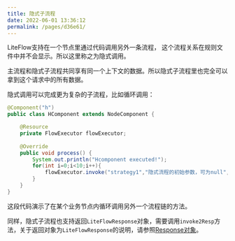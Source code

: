 ```yaml
---
title: 隐式子流程
date: 2022-06-01 13:36:12
permalink: /pages/d36e61/
---
```


LiteFlow支持在一个节点里通过代码调用另外一条流程， 这个流程关系在规则文件中并不会显示。所以这里称之为隐式调用。

主流程和隐式子流程共同享有同一个上下文的数据。所以隐式子流程里也完全可以拿到这个请求中的所有数据。

隐式调用可以完成更为复杂的子流程，比如循环调用：

```java
@Component("h")
public class HComponent extends NodeComponent {

	@Resource
	private FlowExecutor flowExecutor;
	
	@Override
	public void process() {
		System.out.println("Hcomponent executed!");
        for(int i=0;i<10;i++){
            flowExecutor.invoke("strategy1","隐式流程的初始参数，可为null", this.getSlotIndex());
        }
	}
}
```

这段代码演示了在某个业务节点内循环调用另外一个流程链的方法。



同样，隐式子流程也支持返回`LiteFlowResponse`对象，需要调用`invoke2Resp`方法，关于返回对象为`LiteFlowResponse`的说明，请参照[Response对象](/pages/db0fab/)。